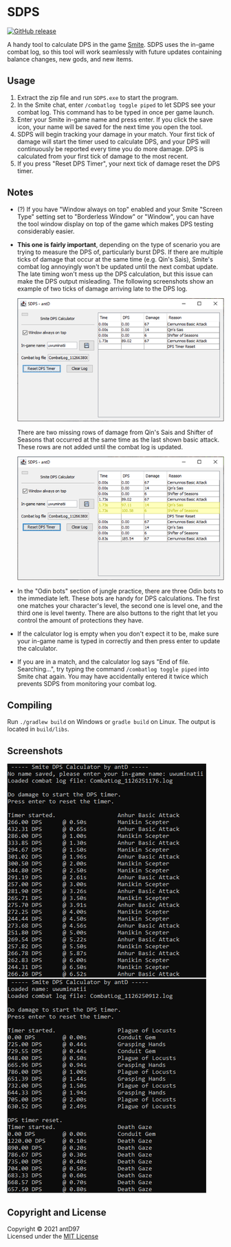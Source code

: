# SDPS

[![GitHub release](https://img.shields.io/github/downloads/antD97/SDPS/v2.0/total)](https://github.com/antD97/SmiteDPS/releases/tag/v2.0)

A handy tool to calculate DPS in the game [Smite](https://smitegame.com/). SDPS uses the in-game
combat log, so this tool will work seamlessly with future updates containing balance changes, new
gods, and new items.

## Usage

1. Extract the zip file and run `SDPS.exe` to start the program.
2. In the Smite chat, enter `/combatlog toggle piped` to let SDPS see your combat log. This command
   has to be typed in once per game launch.
3. Enter your Smite in-game name and press enter. If you click the save icon, your name will be
   saved for the next time you open the tool.
4. SDPS will begin tracking your damage in your match. Your first tick of damage will start the 
   timer used to calculate DPS, and your DPS will continuously be reported every time you do more
   damage. DPS is calculated from your first tick of damage to the most recent.
5. If you press "Reset DPS Timer", your next tick of damage reset the DPS timer.

## Notes

- (?) If you have "Window always on top" enabled and your Smite "Screen Type" setting set to "Borderless
  Window" or "Window", you can have the tool window display on top of the game which makes DPS
  testing considerably easier.

- **This one is fairly important**, depending on the type of scenario you are trying to measure the
  DPS of, particularly burst DPS. If there are multiple ticks of damage that occur at the same time
  (e.g. Qin's Sais), Smite's combat log annoyingly won't be updated until the next combat update.
  The late timing won't mess up the DPS calculation, but this issue can make the DPS output
  misleading. The following screenshots show an example of two ticks of damage arriving late to the
  DPS log.

  ![Screenshot 3](pics/screenshot3.png)
  
  There are two missing rows of damage from Qin's Sais and Shifter of Seasons that occurred at the
  same time as the last shown basic attack. These rows are not added until the combat log is
  updated.

  ![Screenshot 4](pics/screenshot4.png)

- In the "Odin bots" section of jungle practice, there are three Odin bots to the immediate left.
  These bots are handy for DPS calculations. The first one matches your character's level, the
  second one is level one, and the third one is level twenty. There are also buttons to the right
  that let you control the amount of protections they have.

- If the calculator log is empty when you don't expect it to be, make sure your in-game name is
  typed in correctly and then press enter to update the calculator.

- If you are in a match, and the calculator log says "End of file. Searching...", try typing the
  command `/combatlog toggle piped` into Smite chat again. You may have accidentally entered it
  twice which prevents SDPS from monitoring your combat log.

## Compiling

Run `./gradlew build` on Windows or `gradle build` on Linux. The output is located in `build/libs`.

## Screenshots

![Screenshot 1](pics/screenshot1.png) ![Screenshot 2](pics/screenshot2.png)

## Copyright and License

Copyright © 2021 antD97  
Licensed under the [MIT License](LICENSE)
